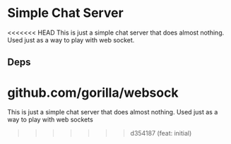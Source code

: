 # Simple Chat Server

<<<<<<< HEAD
This is just a simple chat server that does almost nothing. Used just as a way to play with web socket.

## Deps
github.com/gorilla/websock
=======
This is just a simple chat server that does almost nothing. Used just as a way to play with web sockets
>>>>>>> d354187 (feat: initial)
